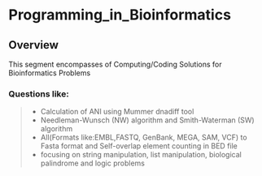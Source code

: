 # Programming_in_Bioinformatics

## Overview

This segment encompasses of Computing/Coding Solutions for Bioinformatics Problems

### Questions like:
> - Calculation of ANI using Mummer dnadiff tool
> - Needleman-Wunsch (NW) algorithm and Smith-Waterman (SW) algorithm
> - All(Formats like:EMBL,FASTQ, GenBank, MEGA, SAM, VCF) to Fasta format and Self-overlap element counting in BED file
> - focusing on string manipulation, list manipulation, biological palindrome and logic problems
